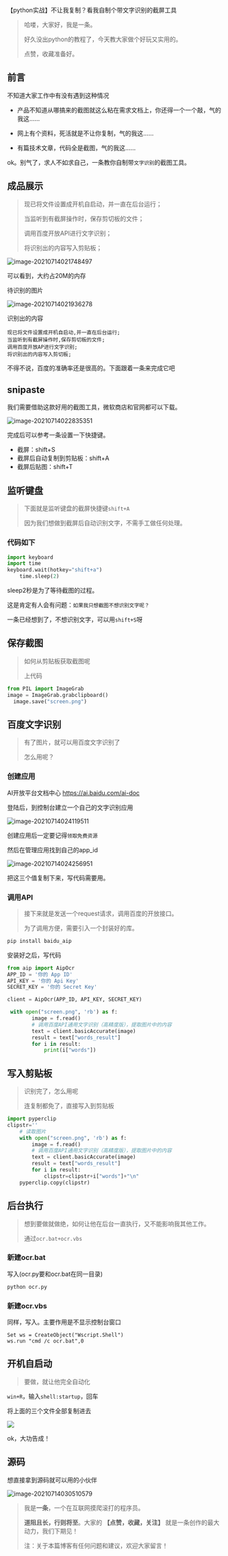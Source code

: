 【python实战】不让我复制？看我自制个带文字识别的截屏工具

>哈喽，大家好，我是一条。
>
>好久没出python的教程了，今天教大家做个好玩又实用的。
>
>点赞，收藏准备好。

## 前言

不知道大家工作中有没有遇到这种情况

- 产品不知道从哪搞来的截图就这么粘在需求文档上，你还得一个一个敲，气的我这……

- 网上有个资料，死活就是不让你复制，气的我这……

- 有篇技术文章，代码全是截图，气的我这……

ok。别气了，求人不如求自己，一条教你自制带`文字识别`的截图工具。

## 成品展示

>现已将文件设置成开机自启动，并一直在后台运行；
>
>当监听到有截屏操作时，保存剪切板的文件；
>
>调用百度开放API进行文字识别；
>
>将识别出的内容写入剪贴板；

![image-20210714021748497](https://yitiaoit.oss-cn-beijing.aliyuncs.com/img/image-20210714021748497.png)

可以看到，大约占20M的内存

待识别的图片

![image-20210714021936278](C:\Users\libia\AppData\Roaming\Typora\typora-user-images\image-20210714021936278.png)

识别出的内容

```
现已将文件设置成开机自启动,并一直在后台运行;
当监听到有截屏操作时,保存剪切板的文件;
调用百度开放AP进行文字识别;
将识别出的内容写入剪切板;
```

不得不说，百度的准确率还是很高的。下面跟着一条来完成它吧

## snipaste

我们需要借助这款好用的截图工具，微软商店和官网都可以下载。

![image-20210714022835351](https://yitiaoit.oss-cn-beijing.aliyuncs.com/img/image-20210714022835351.png)

完成后可以参考一条设置一下快捷键。

- 截屏：shift+S
- 截屏后自动复制到剪贴板：shift+A
- 截屏后贴图：shift+T

## 监听键盘

>下面就是监听键盘的截屏快捷键`shift+A`
>
>因为我们想做到截屏后自动识别文字，不需手工做任何处理。

### 代码如下

```python
import keyboard
import time
keyboard.wait(hotkey="shift+a")
    time.sleep(2)
```

sleep2秒是为了等待截图的过程。

这是肯定有人会有问题：`如果我只想截图不想识别文字呢？`

一条已经想到了，不想识别文字，可以用`shift+S`呀

## 保存截图

>如何从剪贴板获取截图呢
>
>上代码

  ```python
from PIL import ImageGrab
image = ImageGrab.grabclipboard()
    image.save("screen.png")
  ```

## 百度文字识别

>有了图片，就可以用百度文字识别了
>
>怎么用呢？

### 创建应用

AI开放平台文档中心 https://ai.baidu.com/ai-doc

登陆后，到控制台建立一个自己的文字识别应用

![image-20210714024119511](https://yitiaoit.oss-cn-beijing.aliyuncs.com/img/image-20210714024119511.png)

创建应用后一定要记得`领取免费资源`

然后在管理应用找到自己的app_id

![image-20210714024256951](https://yitiaoit.oss-cn-beijing.aliyuncs.com/img/image-20210714024256951.png)

把这三个值复制下来，写代码需要用。

### 调用API

>接下来就是发送一个request请求，调用百度的开放接口。
>
>为了调用方便，需要引入一个封装好的库。

```python
pip install baidu_aip
```

安装好之后，写代码

```python
from aip import AipOcr
APP_ID = '你的 App ID'
API_KEY = '你的 Api Key'
SECRET_KEY = '你的 Secret Key'

client = AipOcr(APP_ID, API_KEY, SECRET_KEY)

 with open("screen.png", 'rb') as f:
        image = f.read()
        # 调用百度API通用文字识别（高精度版），提取图片中的内容
        text = client.basicAccurate(image)
        result = text["words_result"]
        for i in result:
            print(i["words"])
```

## 写入剪贴板

>识别完了，怎么用呢
>
>连复制都免了，直接写入到剪贴板

```python
import pyperclip
clipstr=''
    # 读取图片
    with open("screen.png", 'rb') as f:
        image = f.read()
        # 调用百度API通用文字识别（高精度版），提取图片中的内容
        text = client.basicAccurate(image)
        result = text["words_result"]
        for i in result:
            clipstr=clipstr+i["words"]+"\n"
    pyperclip.copy(clipstr)
```

## 后台执行

>想到要做就做绝，如何让他在后台一直执行，又不能影响我其他工作。
>
>通过`ocr.bat+ocr.vbs`

### 新建ocr.bat

写入(ocr.py要和ocr.bat在同一目录)

```bash
python ocr.py
```

### 新建ocr.vbs

同样，写入。主要作用是不显示控制台窗口

```vbscript
Set ws = CreateObject("Wscript.Shell")
ws.run "cmd /c ocr.bat",0
```

## 开机自启动

>要做，就让他完全自动化

`win+R`，输入`shell:startup`，回车

将上面的三个文件全部复制进去

![](https://yitiaoit.oss-cn-beijing.aliyuncs.com/img/image-20210714025921475.png)

ok，大功告成！

## 源码

想直接拿到源码就可以用的小伙伴

![image-20210714030510579](C:\Users\libia\AppData\Roaming\Typora\typora-user-images\image-20210714030510579.png)

>我是**一条**，一个在互联网摸爬滚打的程序员。
>
>**道阻且长，行则将至**。大家的 **【点赞，收藏，关注】** 就是一条创作的最大动力，我们下期见！
>
>注：关于本篇博客有任何问题和建议，欢迎大家留言！